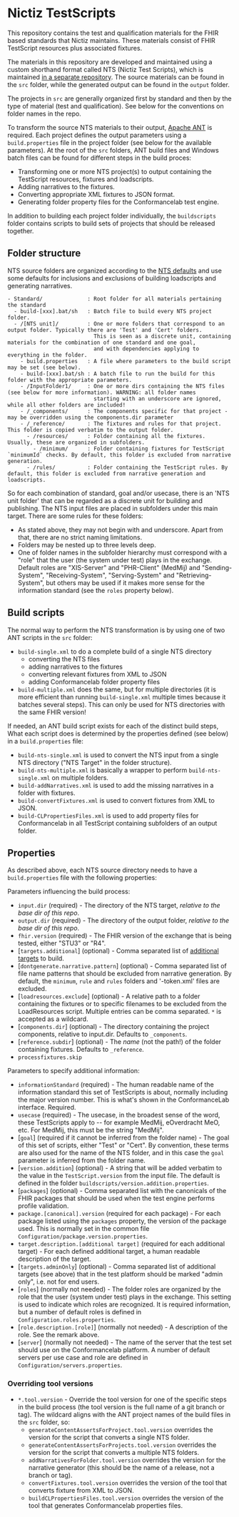 # Nictiz TestScripts

This repository contains the test and qualification materials for the FHIR based standards that Nictiz maintains. These materials consist of FHIR TestScript resources plus associated fixtures.

The materials in this repository are developed and maintained using a custom shorthand format called NTS (Nictiz Test Scripts), which is maintained [in a separate repository](https://github.com/Nictiz/Nictiz-tooling-testscripts/tree/main/generate). The source materials can be found in the `src` folder, while the generated output can be found in the `output` folder.

The projects in `src` are generally organized first by standard and then by the type of material (test and qualification). See below for the conventions on folder names in the repo.

To transform the source NTS materials to their output, [Apache ANT](https://ant.apache.org/) is required. Each project defines the output parameters using a `build.properties` file in the project folder (see below for the available parameters). At the root of the `src` folders, ANT build files and Windows batch files can be found for different steps in the build proces:

* Transforming one or more NTS project(s) to output containing the TestScript resources, fixtures and loadscripts.
* Adding narratives to the fixtures.
* Converting appropriate XML fixtures to JSON format.
* Generating folder property files for the Conformancelab test engine.

In addition to building each project folder individually, the `buildscripts` folder contains scripts to build sets of projects that should be released together. 

## Folder structure

NTS source folders are organized according to the [NTS defaults](https://github.com/Nictiz/Nictiz-tooling-testscripts/tree/main/generate#folder-structure) and use some defaults for inclusions and exclusions of building loadscripts and generating narratives.

```
- Standard/              : Root folder for all materials pertaining the standard
  - build-[xxx].bat/sh   : Batch file to build every NTS project folder.
  - /[NTS unit]/         : One or more folders that correspond to an output folder. Typically there are 'Test' and 'Cert' folders.
                           This is seen as a discrete unit, containing materials for the combination of one standard and one goal,
                           and with dependencies applying to everything in the folder.
    - build.properties   : A file where parameters to the build script may be set (see below).
    - build-[xxx].bat/sh : A batch file to run the build for this folder with the appropriate parameters.
    - /InputFolder1/     : One or more dirs containing the NTS files (see below for more information). WARNING: all folder names
                           starting with an underscore are ignored, while all other folders are included!
    - /_components/      : The components specific for that project - may be overridden using the components.dir parameter
    - /_reference/       : The fixtures and rules for that project. This folder is copied verbatim to the output folder.
      - /resources/      : Folder containing all the fixtures. Usually, these are organized in subfolders.
        - /minimum/      : Folder containing fixtures for TestScript `minimumId` checks. By default, this folder is excluded from narrative generation.
      - /rules/          : Folder containing the TestScript rules. By default, this folder is excluded from narrative generation and loadscripts.
```

So for each combination of standard, goal and/or usecase, there is an 'NTS unit folder' that can be regarded as a discrete unit for building and publishing. The NTS input files are placed in subfolders under this main target. There are some rules for these folders:

* As stated above, they may not begin with and underscore. Apart from that, there are no strict naming limitations.
* Folders may be nested up to three levels deep.
* One of folder names in the subfolder hierarchy must correspond with a "role" that the user (the system under test) plays in the exchange. Default roles are "XIS-Server" and "PHR-Client" (MedMij) and "Sending-System", "Receiving-System", "Serving-System" and "Retrieving-System", but others may be used if it makes more sense for the information standard (see the `roles` property below).

## Build scripts

The normal way to perform the NTS transformation is by using one of two ANT scripts in the `src` folder:
* `build-single.xml` to do a complete build of a single NTS directory
  * converting the NTS files
  * adding narratives to the fixtures
  * converting relevant fixtures from XML to JSON
  * adding Conformancelab folder property files
* `build-multiple.xml` does the same, but for multiple directories (it is more efficient than running `build-single.xml` multiple times because it batches several steps). This can only be used for NTS directories with the same FHIR version!

If needed, an ANT build script exists for each of the distinct build steps, What each script does is determined by the properties defined (see below) in a `build.properties` file:

* `build-nts-single.xml` is used to convert the NTS input from a single NTS directory ("NTS Target" in the folder structure).
* `build-nts-multiple.xml` is basically a wrapper to perform `build-nts-single.xml` on multiple folders.
* `build-addNarratives.xml` is used to add the missing narratives in a folder with fixtures.
* `build-convertFixtures.xml` is used to convert fixtures from XML to JSON.
* `build-CLPropertiesFiles.xml` is used to add property files for Conformancelab in all TestScript containing subfolders of an output folder.

## Properties
As described above, each NTS source directory needs to have a `build.properties` file with the following properties:

Parameters influencing the build process:

* `input.dir` (required) - The directory of the NTS target, _relative to the base dir of this repo_.
* `output.dir` (required) - The directory of the output folder, _relative to the base dir of this repo_.
* `fhir.version` (required) - The FHIR version of the exchange that is being tested, either "STU3" or "R4".
* [`targets.additional`] (optional) - Comma separated list of [additional targets](https://github.com/Nictiz/Nictiz-tooling-testscripts/tree/main/generate#building-different-variants) to build.
* [`dontgenerate.narrative.pattern`] (optional) - Comma separated list of file name patterns that should be excluded from narrative generation. By default, the `minimum`, `rule` and `rules` folders and '-token.xml' files are excluded.
* [`loadresources.exclude`] (optional) - A relative path to a folder containing the fixtures or to specific filenames to be excluded from the LoadResources script. Multiple entries can be comma separated. `*` is accepted as a wildcard.
* [`components.dir`] (optional) - The directory containing the project components, relative to input.dir. Defaults to `_components`.
* [`reference.subdir`] (optional) - The _name_ (not the path!) of the folder containing fixtures. Defaults to `_reference`.
* `processfixtures.skip`

Parameters to specify additional information:
* `informationStandard` (required) - The human readable name of the information standard this set of TestScripts is about, normally including the major version number. This is what's shown in the ConformanceLab interface. Required.
* `usecase` (required) - The usecase, in the broadest sense of the word, these TestScripts apply to -- for example MedMij, eOverdracht MeO, etc. For MedMij, this must be the string "MedMij".
* [`goal`] (required if it cannot be inferred from the folder name) - The goal of this set of scripts, either "Test" or "Cert". By convention, these terms are also used for the name of the NTS folder, and in this case the `goal` parameter is inferred from the folder name.
* [`version.addition`] (optional) - A string that will be added verbatim to the value in the `TestScript.version` from the input file. The default is defined in the folder `buildscripts/version.addition.properties`.
* [`packages`] (optional) - Comma separated list with the canonicals of the FHIR packages that should be used when the test engine performs profile validation.
* `package.[canonical].version` (required for each package) - For each package listed using the `packages` property, the version of the package used. This is normally set in the common file `Configuration/package.version.properties`.
* `target.description.[additional target]` (required for each additional target) - For each defined additional target, a human readable description of the target.
* [`targets.adminOnly`] (optional) - Comma separated list of additional targets (see above) that in the test platform should be marked "admin only", i.e. not for end users.
* [`roles`] (normally not needed) - The folder roles are organized by the role that the user (system under test) plays in the exchange. This setting is used to indicate which roles are recognized. It is required information, but a number of default roles is defined in `Configuration.roles.properties`.
* [`role.description.[role]`] (normally not needed) - A description of the role. See the remark above.
* [`server`] (normally not needed) - The name of the server that the test set should use on the Conformancelab platform. A number of default servers per use case and role are defined in `Configuration/servers.properties`.

### Overriding tool versions
* `*.tool.version` - Override the tool version for one of the specific steps in the build process (the tool version is the full name of a git branch or tag). The wildcard aligns with the ANT project names of the build files in the `src` folder, so:
  * `generateContentAssertsForProject.tool.version` overrides the version for the script that converts a single NTS folder.
  * `generateContentAssertsForProjects.tool.version` overrides the version for the script that converts a multiple NTS folders.
  * `addNarrativesForFolder.tool.version` overrides the version for the narrative generator (this should be the name of a release, not a branch or tag).
  * `convertFixtures.tool.version` overrides the version of the tool that converts fixture from XML to JSON.
  * `buildCLPropertiesFiles.tool.version` overrides the version of the tool that generates Conformancelab properties files.
